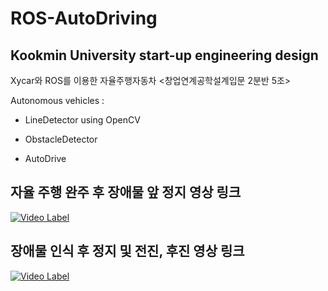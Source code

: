 # ROS-AutoDriving

## Kookmin University start-up engineering design

Xycar와 ROS를 이용한 자율주행자동차
<창업연계공학설계입문 2분반 5조>


Autonomous vehicles :

- LineDetector using OpenCV

- ObstacleDetector

- AutoDrive

## 자율 주행 완주 후 장애물 앞 정지 영상 링크
[![Video Label](https://i9.ytimg.com/vi/JnRaTO2-fpo/mq2.jpg?sqp=CPbwy-8F&rs=AOn4CLAe_vR6u3oS9zel1dEjc4zh5us1xQ)](https://youtu.be/JnRaTO2-fpo)

## 장애물 인식 후 정지 및 전진, 후진 영상 링크
[![Video Label](https://i9.ytimg.com/vi/PnGc0I-nOdQ/mq1.jpg?sqp=CID1y-8F&rs=AOn4CLDtH42K07a2domytWsmklg0S7vIxg)](https://youtu.be/PnGc0I-nOdQ)
